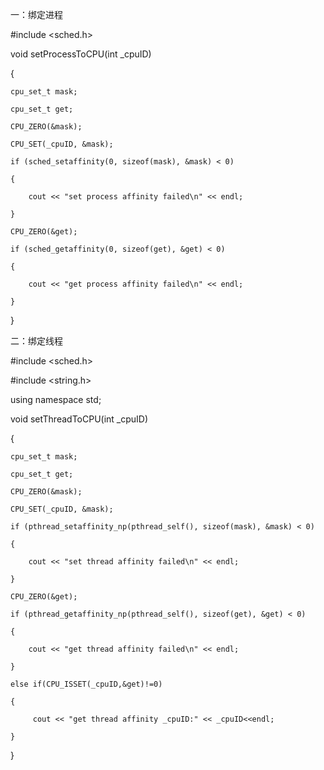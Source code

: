   一：绑定进程

#include <sched.h>

void setProcessToCPU(int _cpuID)

{

    cpu_set_t mask;

    cpu_set_t get;

    CPU_ZERO(&mask);

    CPU_SET(_cpuID, &mask);

    if (sched_setaffinity(0, sizeof(mask), &mask) < 0)

    {

        cout << "set process affinity failed\n" << endl;

    }

    CPU_ZERO(&get);

    if (sched_getaffinity(0, sizeof(get), &get) < 0)

    {

        cout << "get process affinity failed\n" << endl;

    }

}



二：绑定线程

#include <sched.h>

#include <string.h>

using namespace std;

void setThreadToCPU(int _cpuID)

{

    cpu_set_t mask;

    cpu_set_t get;

    CPU_ZERO(&mask);

    CPU_SET(_cpuID, &mask);

    if (pthread_setaffinity_np(pthread_self(), sizeof(mask), &mask) < 0)

    {

        cout << "set thread affinity failed\n" << endl;

    }

    CPU_ZERO(&get);

    if (pthread_getaffinity_np(pthread_self(), sizeof(get), &get) < 0)

    {

        cout << "get thread affinity failed\n" << endl;

    }

    else if(CPU_ISSET(_cpuID,&get)!=0)

    {

         cout << "get thread affinity _cpuID:" << _cpuID<<endl;

    }

}
